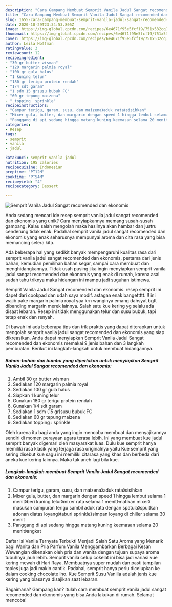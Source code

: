 ```yaml
---
description: "Cara Gampang Membuat Semprit Vanila Jadul Sangat recomended dan ekonomis yang Lezat Sekali"
title: "Cara Gampang Membuat Semprit Vanila Jadul Sangat recomended dan ekonomis yang Lezat Sekali"
slug: 1655-cara-gampang-membuat-semprit-vanila-jadul-sangat-recomended-dan-ekonomis-yang-lezat-sekali
date: 2020-10-29T23:34:53.805Z
image: https://img-global.cpcdn.com/recipes/6e4671f95e5fcf19/751x532cq70/semprit-vanila-jadul-sangat-recomended-dan-ekonomis-foto-resep-utama.jpg
thumbnail: https://img-global.cpcdn.com/recipes/6e4671f95e5fcf19/751x532cq70/semprit-vanila-jadul-sangat-recomended-dan-ekonomis-foto-resep-utama.jpg
cover: https://img-global.cpcdn.com/recipes/6e4671f95e5fcf19/751x532cq70/semprit-vanila-jadul-sangat-recomended-dan-ekonomis-foto-resep-utama.jpg
author: Leila Hoffman
ratingvalue: 3
reviewcount: 12
recipeingredient:
- "30 gr butter wisman"
- "120 margarin palmia royal"
- "100 gr gula halus"
- "1 kuning telur"
- "180 gr terigu protein rendah"
- "1/4 sdt garam"
- "1 sdm 15 grsusu bubuk FC"
- "60 gr tepung maizena"
- " topping  sprinkle"
recipeinstructions:
- "Campur terigu, garam, susu, dan maizena》aduk rata》sisihkan"
- "Mixer gula, butter, dan margarin dengan speed 1 hingga lembut selama 1 menit》beri kuning telur》mixer rata selama 1 menit》matikan mixer》masukan campuran terigu sambil aduk rata dengan spatula》spuitkan adonan diatas loyang》taburi sprinkle》simpan loyang di chiller selama 30 menit"
- "Panggang di api sedang hingga matang kuning keemasan selama 20 menit》angkat"
categories:
- Resep
tags:
- semprit
- vanila
- jadul

katakunci: semprit vanila jadul 
nutrition: 195 calories
recipecuisine: Indonesian
preptime: "PT12M"
cooktime: "PT54M"
recipeyield: "4"
recipecategory: Dessert

---
```



![Semprit Vanila Jadul Sangat recomended dan ekonomis](https://img-global.cpcdn.com/recipes/6e4671f95e5fcf19/751x532cq70/semprit-vanila-jadul-sangat-recomended-dan-ekonomis-foto-resep-utama.jpg)

Anda sedang mencari ide resep semprit vanila jadul sangat recomended dan ekonomis yang unik? Cara menyiapkannya memang susah-susah gampang. Kalau salah mengolah maka hasilnya akan hambar dan justru cenderung tidak enak. Padahal semprit vanila jadul sangat recomended dan ekonomis yang enak seharusnya mempunyai aroma dan cita rasa yang bisa memancing selera kita.

Ada beberapa hal yang sedikit banyak mempengaruhi kualitas rasa dari semprit vanila jadul sangat recomended dan ekonomis, pertama dari jenis bahan, kemudian pemilihan bahan segar, sampai cara membuat dan menghidangkannya. Tidak usah pusing jika ingin menyiapkan semprit vanila jadul sangat recomended dan ekonomis yang enak di rumah, karena asal sudah tahu triknya maka hidangan ini mampu jadi suguhan istimewa.

Semprit Vanila Jadul Sangat recomended dan ekonomis. resep semprit ini dapet dari cookpad dan udah saya modif. astagaa enak bangettttt. !! ini wajib pake margarin palmia royal yaa krn wanginya emang dahsyat bgtt dibanding margarin merek lainnya. Salah satu kue kering yg selalu ada disaat lebaran. Resep ini tidak menggunakan telur dan susu bubuk, tapi tetap enak dan renyah.


Di bawah ini ada beberapa tips dan trik praktis yang dapat diterapkan untuk mengolah semprit vanila jadul sangat recomended dan ekonomis yang siap dikreasikan. Anda dapat menyiapkan Semprit Vanila Jadul Sangat recomended dan ekonomis memakai 9 jenis bahan dan 3 langkah pembuatan. Berikut ini langkah-langkah untuk membuat hidangannya.

<!--inarticleads1-->

##### Bahan-bahan dan bumbu yang diperlukan untuk menyiapkan Semprit Vanila Jadul Sangat recomended dan ekonomis:

1. Ambil 30 gr butter wisman
1. Sediakan 120 margarin palmia royal
1. Sediakan 100 gr gula halus
1. Siapkan 1 kuning telur
1. Gunakan 180 gr terigu protein rendah
1. Gunakan 1/4 sdt garam
1. Sediakan 1 sdm (15 gr)susu bubuk FC
1. Sediakan 60 gr tepung maizena
1. Sediakan  topping : sprinkle


Oleh karena itu bagi anda yang ingin mencoba membuat dan menyajikannya sendiri di momen perayaan agara terasa lebih. Ini yang membuat kue jadul semprit banyak digemari oleh masyarakat luas. Dulu kue semprit hanya memiliki rasa klasik yang terjaga rasa originalnya yaitu Kue semprit yang sering disebut kue sagu ini memiliki citarasa yang khas dan berbeda dari aneka kue kering lainnya. Maka tak aneh lagi bila kue. 

<!--inarticleads2-->

##### Langkah-langkah membuat Semprit Vanila Jadul Sangat recomended dan ekonomis:

1. Campur terigu, garam, susu, dan maizena》aduk rata》sisihkan
1. Mixer gula, butter, dan margarin dengan speed 1 hingga lembut selama 1 menit》beri kuning telur》mixer rata selama 1 menit》matikan mixer》masukan campuran terigu sambil aduk rata dengan spatula》spuitkan adonan diatas loyang》taburi sprinkle》simpan loyang di chiller selama 30 menit
1. Panggang di api sedang hingga matang kuning keemasan selama 20 menit》angkat


Daftar isi Vanila Ternyata Terbukti Menjadi Salah Satu Aroma yang Menarik bagi Wanita dan Pria Parfum Vanila Menggambarkan Berbagai Kesan Wewangian dikenakan oleh pria dan wanita dengan tujuan supaya aroma tubuhnya jauh lebih. Semprit vanila celup cokelat ini bisa jadi variasi kue kering mewah di Hari Raya. Membuatnya super mudah dan pasti tampilan toples juga jadi makin cantik. Padahal, semprit hanya perlu dicelupkan ke dalam cooking chocolate lho. Kue Semprit Susu Vanilla adalah jenis kue kering yang biasanya disajikan saat lebaran. 

Bagaimana? Gampang kan? Itulah cara membuat semprit vanila jadul sangat recomended dan ekonomis yang bisa Anda lakukan di rumah. Selamat mencoba!
